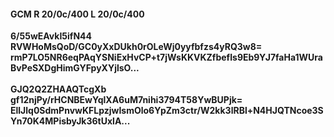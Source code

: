 #### GCM R 20/0c/400 L 20/0c/400
**6/55wEAvkI5ifN44**<br/>**RVWHoMsQoD/GC0yXxDUkh0rOLeWj0yyfbfzs4yRQ3w8=**<br/>**rmP7LO5NR6eqPAqYSNiExHvCP+t7jWsKKVKZfbefIs9Eb9YJ7faHa1WUraBvPeSXDgHimGYFpyXYjlsO...**<br/><br/>
**GJQ2Q2ZHAAQTcgXb**<br/>**gf12njPy/rHCNBEwYqlXA6uM7nihi3794T58YwBUPjk=**<br/>**EllJlq0SdmPnvwKFLpzjwIsmOlo6YpZm3ctr/W2kk3lRBl+N4HJQTNcoe3SYn70K4MPisbyJk36tUxlA...**